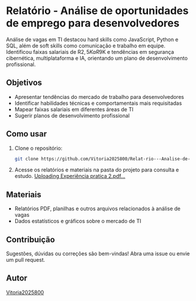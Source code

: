 # Relatório - Análise de oportunidades de emprego para desenvolvedores

Análise de vagas em TI destacou hard skills como JavaScript, Python e SQL, além de soft skills como comunicação e trabalho em equipe. Identificou faixas salariais de R$2,5K a R$9K e tendências em segurança cibernética, multiplataforma e IA, orientando um plano de desenvolvimento profissional.

## Objetivos

- Apresentar tendências do mercado de trabalho para desenvolvedores
- Identificar habilidades técnicas e comportamentais mais requisitadas
- Mapear faixas salariais em diferentes áreas de TI
- Sugerir planos de desenvolvimento profissional

## Como usar

1. Clone o repositório:
    ```bash
    git clone https://github.com/Vitoria2025800/Relat-rio---Analise-de-oportunidades-de-emprego-para-desenvolvedores.git
    ```
2. Acesse os relatórios e materiais na pasta do projeto para consulta e estudo.
[Uploading Experiência pratica 2.pdf…]()

## Materiais

- Relatórios PDF, planilhas e outros arquivos relacionados à análise de vagas
- Dados estatísticos e gráficos sobre o mercado de TI

## Contribuição

Sugestões, dúvidas ou correções são bem-vindas! Abra uma issue ou envie um pull request.

## Autor

[Vitoria2025800](https://github.com/Vitoria2025800)
